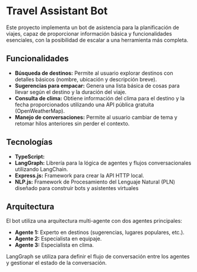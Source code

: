 # Travel Assistant Bot

Este proyecto implementa un bot de asistencia para la planificación de viajes, capaz de proporcionar información básica y funcionalidades esenciales, con la posibilidad de escalar a una herramienta más completa.

## Funcionalidades

*   **Búsqueda de destinos:** Permite al usuario explorar destinos con detalles básicos (nombre, ubicación y descripción breve).
*   **Sugerencias para empacar:** Genera una lista básica de cosas para llevar según el destino y la duración del viaje.
*   **Consulta de clima:** Obtiene información del clima para el destino y la fecha proporcionados utilizando una API pública gratuita (OpenWeatherMap).
*   **Manejo de conversaciones:** Permite al usuario cambiar de tema y retomar hilos anteriores sin perder el contexto.

## Tecnologías

*   **TypeScript:** 
*   **LangGraph:** Librería para la lógica de agentes y flujos conversacionales utilizando LangChain.
*   **Express.js:** Framework para crear la API HTTP local.
*   **NLP.js:** Framework de Procesamiento del Lenguaje Natural (PLN) diseñado para construir bots y asistentes virtuales

## Arquitectura

El bot utiliza una arquitectura multi-agente con dos agentes principales:

*   **Agente 1:** Experto en destinos (sugerencias, lugares populares, etc.).
*   **Agente 2:** Especialista en equipaje.
*   **Agente 3:** Especialista en clima.

LangGraph se utiliza para definir el flujo de conversación entre los agentes y gestionar el estado de la conversación.

